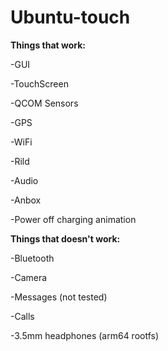# Ubuntu-touch

**Things that work:**

-GUI

-TouchScreen

-QCOM Sensors

-GPS

-WiFi

-Rild

-Audio

-Anbox

-Power off charging animation


**Things that doesn't work:**

-Bluetooth

-Camera

-Messages (not tested)

-Calls

-3.5mm headphones (arm64 rootfs)
